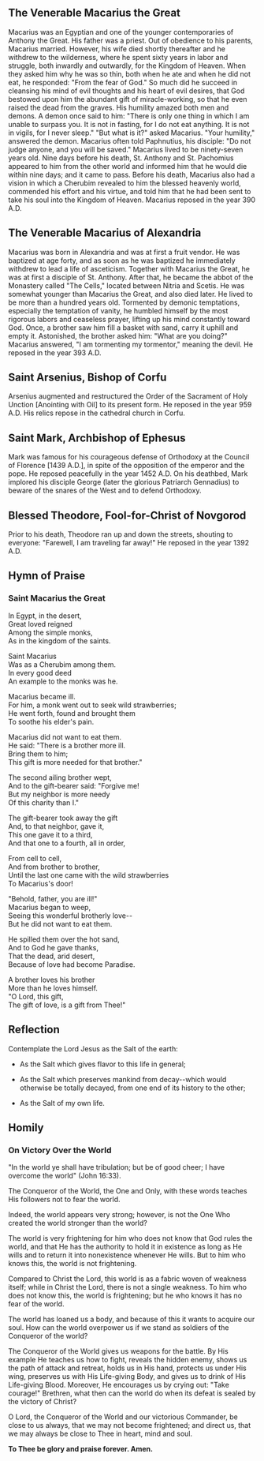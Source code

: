 ## The Venerable Macarius the Great

Macarius was an Egyptian and one of the younger contemporaries of Anthony the Great. His father was a priest. Out of obedience to his parents, Macarius married. However, his wife died shortly thereafter and he withdrew to the wilderness, where he spent sixty years in labor and struggle, both inwardly and outwardly, for the Kingdom of Heaven. When they asked him why he was so thin, both when he ate and when he did not eat, he responded: "From the fear of God." So much did he succeed in cleansing his mind of evil thoughts and his heart of evil desires, that God bestowed upon him the abundant gift of miracle-working, so that he even raised the dead from the graves. His humility amazed both men and demons. A demon once said to him: "There is only one thing in which I am unable to surpass you. It is not in fasting, for I do not eat anything. It is not in vigils, for I never sleep." "But what is it?" asked Macarius. "Your humility," answered the demon. Macarius often told Paphnutius, his disciple: "Do not judge anyone, and you will be saved." Macarius lived to be ninety-seven years old. Nine days before his death, St. Anthony and St. Pachomius appeared to him from the other world and informed him that he would die within nine days; and it came to pass. Before his death, Macarius also had a vision in which a Cherubim revealed to him the blessed heavenly world, commended his effort and his virtue, and told him that he had been sent to take his soul into the Kingdom of Heaven. Macarius reposed in the year 390 A.D.

## The Venerable Macarius of Alexandria

Macarius was born in Alexandria and was at first a fruit vendor. He was baptized at age forty, and as soon as he was baptized he immediately withdrew to lead a life of asceticism. Together with Macarius the Great, he was at first a disciple of St. Anthony. After that, he became the abbot of the Monastery called "The Cells," located between Nitria and Scetis. He was somewhat younger than Macarius the Great, and also died later. He lived to be more than a hundred years old. Tormented by demonic temptations, especially the temptation of vanity, he humbled himself by the most rigorous labors and ceaseless prayer, lifting up his mind constantly toward God. Once, a brother saw him fill a basket with sand, carry it uphill and empty it. Astonished, the brother asked him: "What are you doing?" Macarius answered, "I am tormenting my tormentor," meaning the devil. He reposed in the year 393 A.D.

## Saint Arsenius, Bishop of Corfu

Arsenius augmented and restructured the Order of the Sacrament of Holy Unction [Anointing with Oil] to its present form. He reposed in the year 959 A.D. His relics repose in the cathedral church in Corfu.

## Saint Mark, Archbishop of Ephesus

Mark was famous for his courageous defense of Orthodoxy at the Council of Florence [1439 A.D.], in spite of the opposition of the emperor and the pope. He reposed peacefully in the year 1452 A.D. On his deathbed, Mark implored his disciple George (later the glorious Patriarch Gennadius) to beware of the snares of the West and to defend Orthodoxy.

## Blessed Theodore, Fool-for-Christ of Novgorod

Prior to his death, Theodore ran up and down the streets, shouting to everyone: "Farewell, I am traveling far away!" He reposed in the year 1392 A.D.

## Hymn of Praise

### Saint Macarius the Great

In Egypt, in the desert,  
Great loved reigned  
Among the simple monks,  
As in the kingdom of the saints.  

Saint Macarius  
Was as a Cherubim among them.  
In every good deed  
An example to the monks was he.  

Macarius became ill.  
For him, a monk went out to seek wild strawberries;  
He went forth, found and brought them  
To soothe his elder's pain.  

Macarius did not want to eat them.  
He said: "There is a brother more ill.  
Bring them to him;  
This gift is more needed for that brother."  

The second ailing brother wept,  
And to the gift-bearer said: "Forgive me!  
But my neighbor is more needy  
Of this charity than I."  

The gift-bearer took away the gift  
And, to that neighbor, gave it,  
This one gave it to a third,  
And that one to a fourth, all in order,  

From cell to cell,  
And from brother to brother,  
Until the last one came with the wild strawberries  
To Macarius's door!  

"Behold, father, you are ill!"  
Macarius began to weep,  
Seeing this wonderful brotherly love--  
But he did not want to eat them.  

He spilled them over the hot sand,  
And to God he gave thanks,  
That the dead, arid desert,  
Because of love had become Paradise.  

A brother loves his brother  
More than he loves himself.  
"O Lord, this gift,  
The gift of love, is a gift from Thee!"  

## Reflection

Contemplate the Lord Jesus as the Salt of the earth:

- As the Salt which gives flavor to this life in general;

- As the Salt which preserves mankind from decay--which would otherwise be totally decayed, from one end of its history to the other;

- As the Salt of my own life.

## Homily

### On Victory Over the World

"In the world ye shall have tribulation; but be of good cheer; I have overcome the world" (John 16:33).  

The Conqueror of the World, the One and Only, with these words teaches His followers not to fear the world.  

Indeed, the world appears very strong; however, is not the One Who created the world stronger than the world?  

The world is very frightening for him who does not know that God rules the world, and that He has the authority to hold it in existence as long as He wills and to return it into nonexistence whenever He wills. But to him who knows this, the world is not frightening.  

Compared to Christ the Lord, this world is as a fabric woven of weakness itself; while in Christ the Lord, there is not a single weakness. To him who does not know this, the world is frightening; but he who knows it has no fear of the world.  

The world has loaned us a body, and because of this it wants to acquire our soul. How can the world overpower us if we stand as soldiers of the Conqueror of the world?  

The Conqueror of the World gives us weapons for the battle. By His example He teaches us how to fight, reveals the hidden enemy, shows us the path of attack and retreat, holds us in His hand, protects us under His wing, preserves us with His Life-giving Body, and gives us to drink of His Life-giving Blood. Moreover, He encourages us by crying out: "Take courage!" Brethren, what then can the world do when its defeat is sealed by the victory of Christ?  

O Lord, the Conqueror of the World and our victorious Commander, be close to us always, that we may not become frightened; and direct us, that we may always be close to Thee in heart, mind and soul.  

**To Thee be glory and praise forever. Amen.**  
